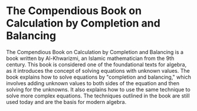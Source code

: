 # The Compendious Book on Calculation by Completion and Balancing

The Compendious Book on Calculation by Completion and Balancing is a book written by Al-Khwarizmi, an Islamic mathematician from the 9th century. This book is considered one of the foundational texts for algebra, as it introduces the concept of solving equations with unknown values. The book explains how to solve equations by "completion and balancing," which involves adding unknown values to both sides of the equation and then solving for the unknowns. It also explains how to use the same technique to solve more complex equations. The techniques outlined in the book are still used today and are the basis for modern algebra.
